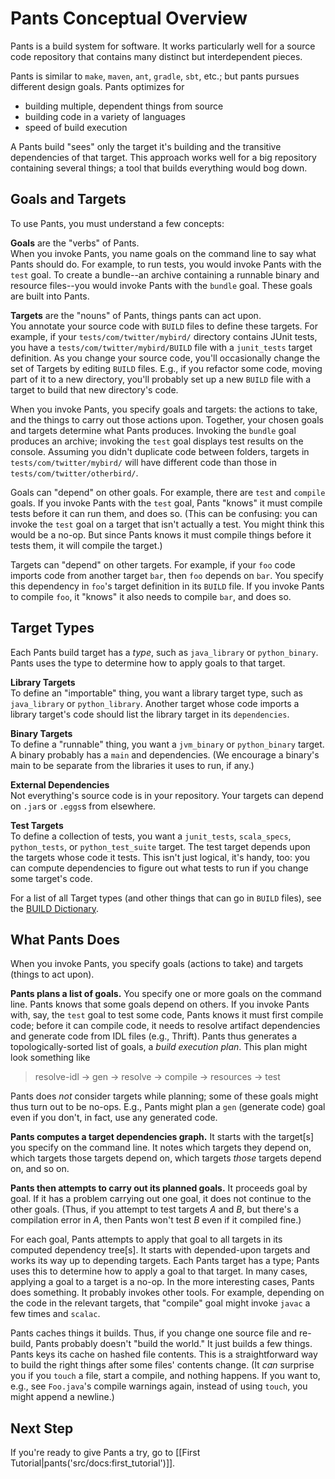 Pants Conceptual Overview
=========================

Pants is a build system for software. It works particularly well for a
source code repository that contains many distinct but interdependent
pieces.

Pants is similar to `make`, `maven`, `ant`, `gradle`, `sbt`, etc.; but
pants pursues different design goals. Pants optimizes for

-   building multiple, dependent things from source
-   building code in a variety of languages
-   speed of build execution

A Pants build "sees" only the target it's building and the transitive
dependencies of that target. This approach works well for a big
repository containing several things; a tool that builds everything
would bog down.

Goals and Targets
-----------------

To use Pants, you must understand a few concepts:

**Goals** are the "verbs" of Pants.<br>
When you invoke Pants, you name goals on the command line to say what
Pants should do. For example, to run tests, you would invoke Pants with
the `test` goal. To create a bundle--an archive containing a runnable
binary and resource files--you would invoke Pants with the `bundle`
goal. These goals are built into Pants.

**Targets** are the "nouns" of Pants, things pants can act upon.<br>
You annotate your source code with `BUILD` files to define these
targets. For example, if your `tests/com/twitter/mybird/` directory
contains JUnit tests, you have a `tests/com/twitter/mybird/BUILD` file
with a `junit_tests` target definition. As you change your source code,
you'll occasionally change the set of Targets by editing `BUILD` files.
E.g., if you refactor some code, moving part of it to a new directory,
you'll probably set up a new `BUILD` file with a target to build that
new directory's code.

When you invoke Pants, you specify goals and targets: the actions to
take, and the things to carry out those actions upon. Together, your
chosen goals and targets determine what Pants produces. Invoking the
`bundle` goal produces an archive; invoking the `test` goal displays
test results on the console. Assuming you didn't duplicate code between
folders, targets in `tests/com/twitter/mybird/` will have different code
than those in `tests/com/twitter/otherbird/`.

Goals can "depend" on other goals. For example, there are `test` and
`compile` goals. If you invoke Pants with the `test` goal, Pants "knows"
it must compile tests before it can run them, and does so. (This can be
confusing: you can invoke the `test` goal on a target that isn't
actually a test. You might think this would be a no-op. But since Pants
knows it must compile things before it tests them, it will compile the
target.)

Targets can "depend" on other targets. For example, if your `foo` code
imports code from another target `bar`, then `foo` depends on `bar`. You
specify this dependency in `foo`'s target definition in its `BUILD`
file. If you invoke Pants to compile `foo`, it "knows" it also needs to
compile `bar`, and does so.

Target Types
------------

Each Pants build target has a *type*, such as `java_library` or
`python_binary`. Pants uses the type to determine how to apply goals to
that target.

**Library Targets**<br>
To define an "importable" thing, you want a library target type, such as
`java_library` or `python_library`. Another target whose code imports a
library target's code should list the library target in its
`dependencies`.

**Binary Targets**<br>
To define a "runnable" thing, you want a `jvm_binary` or `python_binary`
target. A binary probably has a `main` and dependencies. (We encourage a
binary's main to be separate from the libraries it uses to run, if any.)

**External Dependencies**<br>
Not everything's source code is in your repository. Your targets can
depend on `.jar`s or `.eggs`s from elsewhere.

**Test Targets**<br>
To define a collection of tests, you want a `junit_tests`,
`scala_specs`, `python_tests`, or `python_test_suite` target. The test
target depends upon the targets whose code it tests. This isn't just
logical, it's handy, too: you can compute dependencies to figure out
what tests to run if you change some target's code.

For a list of all Target types (and other things that can go in `BUILD`
files), see the <a href="build_dictionary.html">BUILD Dictionary</a>.

What Pants Does
---------------

When you invoke Pants, you specify goals (actions to take) and targets
(things to act upon).

**Pants plans a list of goals.** You specify one or more goals on the
command line. Pants knows that some goals depend on others. If you
invoke Pants with, say, the `test` goal to test some code, Pants knows
it must first compile code; before it can compile code, it needs to
resolve artifact dependencies and generate code from IDL files (e.g.,
Thrift). Pants thus generates a topologically-sorted list of goals, a
*build execution plan*. This plan might look something like

> resolve-idl -\> gen -\> resolve -\> compile -\> resources -\> test

Pants does *not* consider targets while planning; some of these goals
might thus turn out to be no-ops. E.g., Pants might plan a `gen`
(generate code) goal even if you don't, in fact, use any generated code.

**Pants computes a target dependencies graph.** It starts with the
target[s] you specify on the command line. It notes which targets they
depend on, which targets those targets depend on, which targets *those*
targets depend on, and so on.

**Pants then attempts to carry out its planned goals.** It proceeds goal
by goal. If it has a problem carrying out one goal, it does not continue
to the other goals. (Thus, if you attempt to test targets *A* and *B*,
but there's a compilation error in *A*, then Pants won't test *B* even
if it compiled fine.)

For each goal, Pants attempts to apply that goal to all targets in its
computed dependency tree[s]. It starts with depended-upon targets and
works its way up to depending targets. Each Pants target has a type;
Pants uses this to determine how to apply a goal to that target. In many
cases, applying a goal to a target is a no-op. In the more interesting
cases, Pants does something. It probably invokes other tools. For
example, depending on the code in the relevant targets, that "compile"
goal might invoke `javac` a few times and `scalac`.

Pants caches things it builds. Thus, if you change one source file and
re-build, Pants probably doesn't "build the world." It just builds a few
things. Pants keys its cache on hashed file contents. This is a
straightforward way to build the right things after some files' contents
change. (It *can* surprise you if you `touch` a file, start a compile,
and nothing happens. If you want to, e.g., see `Foo.java`'s compile
warnings again, instead of using `touch`, you might append a newline.)

Next Step
---------

If you're ready to give Pants a try, go to
[[First Tutorial|pants('src/docs:first_tutorial')]].
